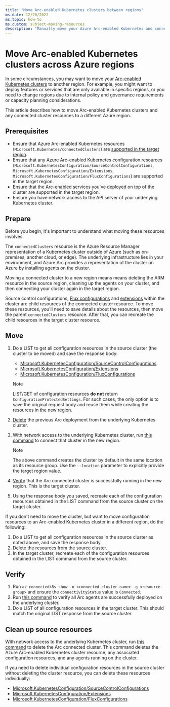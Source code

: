 ```yaml
---
title: "Move Arc-enabled Kubernetes clusters between regions"
ms.date: 12/20/2022
ms.topic: how-to
ms.custom: subject-moving-resources
description: "Manually move your Azure Arc-enabled Kubernetes and connected cluster resources between regions."
---
```


# Move Arc-enabled Kubernetes clusters across Azure regions

In some circumstances, you may want to move your [Arc-enabled Kubernetes clusters](overview.md) to another region. For example, you might want to deploy features or services that are only available in specific regions, or you need to change regions due to internal policy and governance requirements or capacity planning considerations.

This article describes how to move Arc-enabled Kubernetes clusters and any connected cluster resources to a different Azure region.

## Prerequisites

- Ensure that Azure Arc-enabled Kubernetes resources (`Microsoft.Kubernetes/connectedClusters`) are [supported in the target region](https://azure.microsoft.com/explore/global-infrastructure/products-by-region/?products=azure-arc).
- Ensure that any Azure Arc-enabled Kubernetes configuration resources (`Microsoft.KubernetesConfiguration/SourceControlConfigurations`, `Microsoft.KubernetesConfiguration/Extensions`, `Microsoft.KubernetesConfiguration/FluxConfigurations`) are supported in the target region.
- Ensure that the Arc-enabled services you've deployed on top of the cluster are supported in the target region.
- Ensure you have network access to the API server of your underlying Kubernetes cluster.

## Prepare

Before you begin, it's important to understand what moving these resources involves.

The `connectedClusters` resource is the Azure Resource Manager representation of a Kubernetes cluster outside of Azure (such as on-premises, another cloud, or edge). The underlying infrastructure lies in your environment, and Azure Arc provides a representation of the cluster on Azure by installing agents on the cluster.

Moving a connected cluster to a new region means means deleting the ARM resource in the source region, cleaning up the agents on your cluster, and then connecting your cluster again in the target region.

Source control configurations, [Flux configurations](conceptual-gitops-flux2.md) and [extensions](conceptual-extensions.md) within the cluster are child resources of the connected cluster resource. To move these resources, you'll need to save details about the resources, then move the parent `connectedClusters` resource. After that, you can recreate the child resources in the target cluster resource.

## Move

1. Do a LIST to get all configuration resources in the source cluster (the cluster to be moved) and save the response body:

   - [Microsoft.KubernetesConfiguration/SourceControlConfigurations](/cli/azure/k8s-configuration?view=azure-cli-latest&preserve-view=true#az-k8sconfiguration-list)
   - [Microsoft.KubernetesConfiguration/Extensions](/cli/azure/k8s-extension?view=azure-cli-latest&preserve-view=true#az-k8s-extension-list)
   - [Microsoft.KubernetesConfiguration/FluxConfigurations](/cli/azure/k8s-configuration/flux?view=azure-cli-latest&preserve-view=true#az-k8s-configuration-flux-list)

   > [!NOTE]
   > LIST/GET of configuration resources **do not** return `ConfigurationProtectedSettings`. For such cases, the only option is to save the original request body and reuse them while creating the resources in the new region.

1. [Delete](./move-regions.md#clean-up-source-resources) the previous Arc deployment from the underlying Kubernetes cluster.
1. With network access to the underlying Kubernetes cluster, run [this command](./quickstart-connect-cluster.md?tabs=azure-cli#connect-an-existing-kubernetes-cluster) to connect that cluster in the new region.

   > [!NOTE]
   > The above command creates the cluster by default in the same location as its resource group. Use the `--location` parameter to explicitly provide the target region value.

1. [Verify](#verify) that the Arc connected cluster is successfully running in the new region. This is the target cluster.
1. Using the response body you saved, recreate each of the configuration resources obtained in the LIST command from the source cluster on the target cluster.

If you don't need to move the cluster, but want to move configuration resources to an Arc-enabled Kubernetes cluster in a different region, do the following:

1. Do a LIST to get all configuration resources in the source cluster as noted above, and save the response body.
1. Delete the resources from the source cluster.
1. In the target cluster, recreate each of the configuration resources obtained in the LIST command from the source cluster.

## Verify

1. Run `az connectedk8s show -n <connected-cluster-name> -g <resource-group>` and ensure the `connectivityStatus` value is `Connected`.
1. Run [this command](./quickstart-connect-cluster.md?tabs=azure-cli#view-azure-arc-agents-for-kubernetes) to verify all Arc agents are successfully deployed on the underlying cluster.
1. Do a LIST of all configuration resources in the target cluster. This should match the original LIST response from the source cluster.

## Clean up source resources

With network access to the underlying Kubernetes cluster, run [this command](./quickstart-connect-cluster.md?tabs=azure-cli#clean-up-resources) to delete the Arc connected cluster. This command deletes the Azure Arc-enabled Kubernetes cluster resource, any associated configuration resources, and any agents running on the cluster.

If you need to delete individual configuration resources in the source cluster without deleting the cluster resource, you can delete these resources individually:

- [Microsoft.KubernetesConfiguration/SourceControlConfigurations](/cli/azure/k8s-configuration?view=azure-cli-latest&preserve-view=true#az-k8s-configuration-delete)
- [Microsoft.KubernetesConfiguration/Extensions](/cli/azure/k8s-extension?view=azure-cli-latest&preserve-view=true#az-k8s-extension-delete)
- [Microsoft.KubernetesConfiguration/FluxConfigurations](/cli/azure/k8s-configuration/flux?view=azure-cli-latest&preserve-view=true#az-k8s-configuration-flux-delete)
